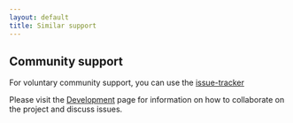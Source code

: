 ```yaml
---
layout: default
title: Similar support
---
```


## Community support ##
For voluntary community support, you can use the
[issue-tracker](http://github.com/gdha/similar/issues)

Please visit the [Development](/development/) page for information on
how to collaborate on the project and discuss issues.

